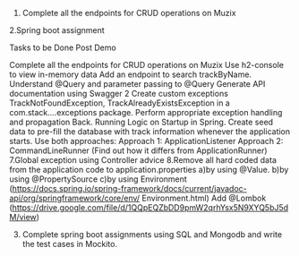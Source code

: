 1. Complete all the endpoints for CRUD operations on Muzix


2.Spring boot assignment

Tasks to be Done Post Demo

Complete all the endpoints for CRUD operations on Muzix
Use h2-console to view in-memory data
Add an endpoint to search trackByName. Understand @Query and parameter passing to @Query
Generate API documentation using Swagger 2
Create custom exceptions TrackNotFoundException, TrackAlreadyExistsException in a com.stack....exceptions package. Perform appropriate exception handling and propagation Back.
Running Logic on Startup in Spring. Create seed data to pre-fill the database with track information whenever the application starts. Use both approaches: Approach 1: ApplicationListener Approach 2: CommandLineRunner (Find out how it differs from ApplicationRunner) 7.Global exception using Controller advice 8.Remove all hard coded data from the application code to application.properties a)by using @Value. b)by using @PropertySource c)by using Environment (https://docs.spring.io/spring-framework/docs/current/javadoc-api/org/springframework/core/env/ Environment.html)
Add @Lombok (https://drive.google.com/file/d/1QQpEQZbDD9pmW2qrhYsx5N9XYQ5bJ5dM/view)


3. Complete spring boot assignments using SQL and Mongodb and write the test cases in Mockito.
